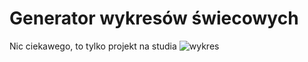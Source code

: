 # Generator wykresów świecowych
Nic ciekawego, to tylko projekt na studia
![wykres](https://i.imgur.com/xfmxjFJ.png)
